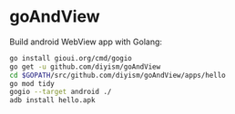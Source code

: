 # goAndView

Build android WebView app with Golang:

```bash
go install gioui.org/cmd/gogio
go get -u github.com/diyism/goAndView
cd $GOPATH/src/github.com/diyism/goAndView/apps/hello
go mod tidy
gogio --target android ./
adb install hello.apk
```
